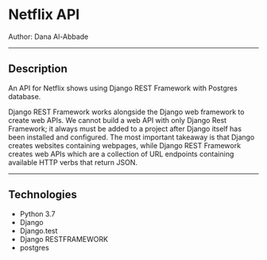 # Netflix API

Author: Dana Al-Abbade

_____________________________

## Description

An API for Netflix shows using Django REST Framework with Postgres database.

Django REST Framework works alongside the Django web framework to create web APIs. We cannot build a web API with only Django Rest Framework; it always must be added to a project after Django itself has been installed and configured. The most important takeaway is that Django creates websites containing webpages, while Django REST Framework creates web APIs which are a collection of URL endpoints containing available HTTP verbs that return JSON.

______________________________________

## Technologies

* Python 3.7
* Django
* Django.test
* Django RESTFRAMEWORK
* postgres
